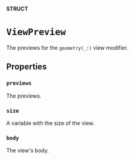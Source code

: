 **STRUCT**

# `ViewPreview`

The previews for the ``geometry(_:)`` view modifier.

## Properties
### `previews`

The previews.

### `size`

A variable with the size of the view.

### `body`

The view's body.
